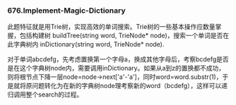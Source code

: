 ### 676.Implement-Magic-Dictionary

此题特征就是用Trie树，实现高效的单词搜索。Trie树的一些基本操作应数量掌握，包括构建树 buildTree(string word, TrieNode* node)，搜索一个单词是否在此字典树内 inDictionary(string word, TrieNode* node).

对于单词abcdefg，先考虑置换第一个字母a，换成其他字母后，考察bcdefg是否是在这个字典树node内，需要调用inDictionary。如果从a到z的置换都不成功，则将根节点下降一层node=node->next['a'-'a']，同时word=word.substr(1)，于是就将原问题转化为在新的字典树node理考察新的word（bcdefg），这样可以递归调用整个search的过程。

